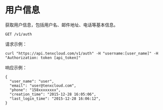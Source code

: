 # 用户信息

获取用户信息，包括用户名、邮件地址、电话等基本信息。

    GET /v1/auth


请求示例：

    curl "https://api.tenxcloud.com/v1/auth" -H "username:[user_name]" -H "Authorization: token [api_token]"

响应示例：

    {
      "user_name": "user",
      "email": "user@tenxcloud.com",
      "phone": "158xxxxxxxx",
      "creation_time": "2015-12-28 16:05:06",
      "last_login_time": "2015-12-28 16:06:12",
    }

